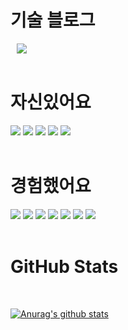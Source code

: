 
<div><h1>기술 블로그</h1></div>

<a href="https://yanglet.tistory.com/">
    <img 
        src="http://img.shields.io/badge/-My Tech Blog-d14836?style=for-the-badge&logo=Github&link=https://yanglet.tistory.com/"
        style="height : auto; margin-left : 10px; margin-right : 10px;"/>
</a>
<br /><br />

<div><h1>자신있어요</h1></div>

<img src="https://img.shields.io/badge/Spring Boot-6DB33F?style=for-the-badge&logo=SpringBoot&logoColor=white"/></a> <img src="https://img.shields.io/badge/Spring Data JPA-83B81A?style=for-the-badge&logo=Spring&logoColor=white"/></a> <img src="https://img.shields.io/badge/QueryDSL-7E4DD2?style=for-the-badge&logo=a&logoColor=white"/></a> <img src="https://img.shields.io/badge/Java-007396?style=for-the-badge&logo=Java&logoColor=white"/></a> <img src="https://img.shields.io/badge/MySQL-4479A1?style=for-the-badge&logo=MySQL&logoColor=white"/></a>
<br /><br />

<div><h1>경험했어요</h1></div>

<img src="https://img.shields.io/badge/Amazon AWS-FF9900?style=for-the-badge&logo=Amazon AWS&logoColor=white"/></a> <img src="https://img.shields.io/badge/Kotlin-7F52FF?style=for-the-badge&logo=Kotlin&logoColor=white"/></a> <img src="https://img.shields.io/badge/React-61DAFB?style=for-the-badge&logo=React&logoColor=white"/></a> <img src="https://img.shields.io/badge/JavaScript-F7DF1E?style=for-the-badge&logo=JavaScript&logoColor=white"/></a> <img src="https://img.shields.io/badge/Swagger-85EA2D?style=for-the-badge&logo=Swagger&logoColor=white"/></a> <img src="https://img.shields.io/badge/Redis-DC382D?style=for-the-badge&logo=Redis&logoColor=white"/></a> <img src="https://img.shields.io/badge/NGINX-009639?style=for-the-badge&logo=NGINX&logoColor=white"/></a>
<br /><br />

<div><h1>GitHub Stats</h1></div>
<br />

[![Anurag's github stats](https://github-readme-stats.vercel.app/api?username=yanglet&show_icons=true&theme=graywhite)](https://github.com/yanglet/github-readme-stats)

<!-- [![solved.ac tier](http://mazassumnida.wtf/api/generate_badge?boj=didcnddnr)](https://solved.ac/didcnddnr) -->

<!--
**yanglet/yanglet** is a ✨ _special_ ✨ repository because its `README.md` (this file) appears on your GitHub profile.

Here are some ideas to get you started:

- 🔭 I’m currently working on ...
- 🌱 I’m currently learning ...
- 👯 I’m looking to collaborate on ...
- 🤔 I’m looking for help with ...
- 💬 Ask me about ...
- 📫 How to reach me: ...
- 😄 Pronouns: ...
- ⚡ Fun fact: ...
